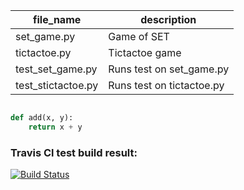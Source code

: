 | file_name     | description  |
| ------------- |-------------|
| set_game.py      | Game of SET |
| tictactoe.py     | Tictactoe game|  
| test_set_game.py  | Runs test on  set_game.py|
| test_stictactoe.py  | Runs test on  tictactoe.py|

```python

def add(x, y):
    return x + y
```
### Travis Cl test build result:

[![Build Status](https://travis-ci.org/KznRkjp/tests.svg?branch=master)](https://travis-ci.org/KznRkjp/tests)
